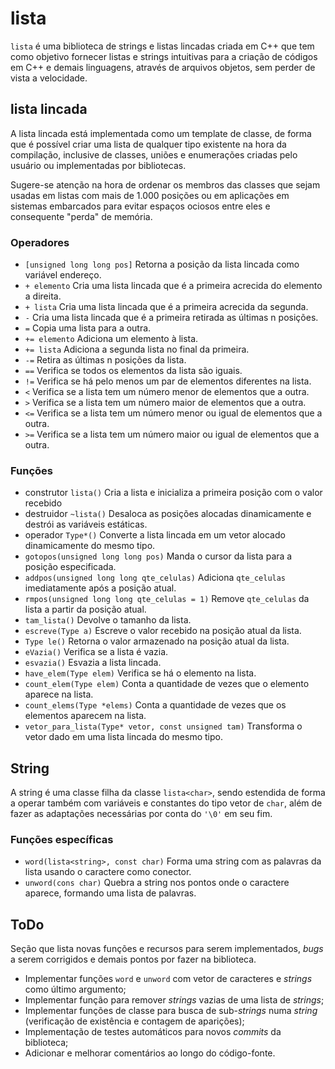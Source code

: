 # lista
`lista` é uma biblioteca de strings e listas lincadas criada em C++ que
tem como objetivo fornecer listas e strings intuitivas para a criação de
códigos em C++ e demais linguagens, através de arquivos objetos, sem
perder de vista a velocidade.

## lista lincada
A lista lincada está implementada como um template de classe, de
forma que é possível criar uma lista de qualquer tipo existente
na hora da compilação, inclusive de classes, uniões e enumerações
criadas pelo usuário ou implementadas por bibliotecas.

Sugere-se atenção na hora de ordenar os membros das classes que
sejam usadas em listas com mais de 1.000 posições ou em aplicações
em sistemas embarcados para evitar espaços ociosos entre eles e
consequente "perda" de memória.

### Operadores
 - `[unsigned long long pos]`
   Retorna a posição da lista lincada como variável endereço.
 - `+ elemento`
   Cria uma lista lincada que é a primeira acrecida do elemento a
   direita.
 - `+ lista`
   Cria uma lista lincada que é a primeira acrecida da segunda.
 - `-`
   Cria uma lista lincada que é a primeira retirada as últimas n
   posições.
 - `=`
   Copia uma lista para a outra.
 - `+= elemento`
   Adiciona um elemento à lista.
 - `+= lista`
   Adiciona a segunda lista no final da primeira.
 - `-=`
   Retira as últimas n posições da lista.
 - `==`
   Verifica se todos os elementos da lista são iguais.
 - `!=`
   Verifica se há pelo menos um par de elementos diferentes na lista.
 - `<`
   Verifica se a lista tem um número menor de elementos que a outra.
 - `>`
   Verifica se a lista tem um número maior de elementos que a outra.
 - `<=`
   Verifica se a lista tem um número menor ou igual de elementos que a
   outra.
 - `>=`
   Verifica se a lista tem um número maior ou igual de elementos que a
   outra.

### Funções
 - construtor `lista()`
   Cria a lista e inicializa a primeira posição com o valor recebido
 - destruidor `~lista()`
   Desaloca as posições alocadas dinamicamente e destrói as variáveis
   estáticas.
 - operador `Type*()`
   Converte a lista lincada em um vetor alocado dinamicamente do
   mesmo tipo.
 - `gotopos(unsigned long long pos)`
   Manda o cursor da lista para a posição especificada.
 - `addpos(unsigned long long qte_celulas)`
   Adiciona `qte_celulas` imediatamente após a posição atual.
 - `rmpos(unsigned long long qte_celulas = 1)`
   Remove `qte_celulas` da lista a partir da posição atual.
 - `tam_lista()`
   Devolve o tamanho da lista.
 - `escreve(Type a)`
   Escreve o valor recebido na posição atual da lista.
 - `Type le()`
   Retorna o valor armazenado na posição atual da lista.
 - `eVazia()`
   Verifica se a lista é vazia.
 - `esvazia()`
   Esvazia a lista lincada.
 - `have_elem(Type elem)`
   Verifica se há o elemento na lista.
 - `count_elem(Type elem)`
   Conta a quantidade de vezes que o elemento aparece na lista.
 - `count_elems(Type *elems)`
   Conta a quantidade de vezes que os elementos aparecem na lista.
 - `vetor_para_lista(Type* vetor, const unsigned tam)`
   Transforma o vetor dado em uma lista lincada do mesmo tipo.

## String

A string é uma classe filha da classe `lista<char>`, sendo estendida de
forma a operar também com variáveis e constantes do tipo vetor de `char`,
além de fazer as adaptações necessárias por conta do `'\0'` em seu fim.

### Funções específicas

 - `word(lista<string>, const char)`
   Forma uma string com as palavras da lista usando o caractere como
   conector.
 - `unword(cons char)`
   Quebra a string nos pontos onde o caractere aparece, formando uma
   lista de palavras.

## ToDo

Seção que lista novas funções e recursos para serem implementados,
*bugs* a serem corrigidos e demais pontos por fazer na biblioteca.

 - Implementar funções `word` e `unword` com vetor de caracteres e
   *strings* como último argumento;
 - Implementar função para remover *strings* vazias de uma lista de
   *strings*;
 - Implementar funções de classe para busca de sub-*strings* numa
   *string* (verificação de existência e contagem de aparições);
 - Implementação de testes automáticos para novos *commits* da
   biblioteca;
 - Adicionar e melhorar comentários ao longo do código-fonte.
